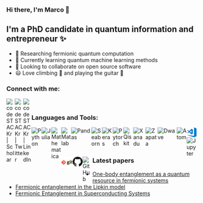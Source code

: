 ### Hi there, I'm Marco 👋

<!--
**Marco-Di-Tullio/Marco-Di-Tullio** is a ✨ _special_ ✨ repository because its `README.md` (this file) appears on your GitHub profile.
-->

## I'm a PhD candidate in quantum information and entrepreneur ✨

- 🔭 Researching fermionic quantum computation
- 🌱 Currently learning quantum machine learning methods
- 👯 Looking to collaborate on open source software
-  :smiley: Love climbing  :mount_fuji: and playing the guitar  :guitar:


### Connect with me:

[<img align="left" alt="codeSTACKr | Scholar" width="22px" src="https://img.favpng.com/7/20/20/google-scholar-education-research-doctor-of-philosophy-png-favpng-dUV9iN3f1E6m53A7thY113J3Y.jpg" />](https://scholar.google.com/citations?user=8fFmpbwAAAAJ&hl=en)
[<img align="left" alt="codeSTACKr | Twitter" width="22px" src="https://cdn.jsdelivr.net/npm/simple-icons@v3/icons/twitter.svg" />](https://twitter.com/MarcoDiTullio21)
[<img align="left" alt="codeSTACKr | LinkedIn" width="22px" src="https://cdn.jsdelivr.net/npm/simple-icons@v3/icons/linkedin.svg" />](https://www.linkedin.com/in/marco-di-tullio-53760b45/)

<br />

### Languages and Tools:


<img align="left" alt="Python" width="26px" src="https://upload.wikimedia.org/wikipedia/commons/thumb/c/c3/Python-logo-notext.svg/600px-Python-logo-notext.svg.png" />
<img align="left" alt="Julia" width="26px" src="https://avatars1.githubusercontent.com/u/743164?s=280&v=4" />
<img align="left" alt="Mathematica" width="26px" src="https://lh3.googleusercontent.com/proxy/ocb_EETPLVbyQ_LBzL5pSX9I1Uli_0fTLH0y5l-zBmSCVcB89tFwnb1-MNEHy6UnQ87EhWKBuySL8mke1x6msg0bbI0fabarjj_qGCN8ijHTrOsFdA-D" />
<img align="left" alt="Matlab" width="26px" src="https://upload.wikimedia.org/wikipedia/commons/2/21/Matlab_Logo.png" />

<img align="left" alt="Pandas" width="53px" src="https://upload.wikimedia.org/wikipedia/commons/thumb/e/ed/Pandas_logo.svg/120px-Pandas_logo.svg.png" />
<img align="left" alt="Seaborn" width="28px" src="https://prnewswire2-a.akamaihd.net/p/1893751/sp/189375100/thumbnail/entry_id/1_ux5ew23z/def_height/200/def_width/200/version/100031/type/1" />
<img align="left" alt="Keras" width="28px" src="https://upload.wikimedia.org/wikipedia/commons/thumb/a/ae/Keras_logo.svg/1200px-Keras_logo.svg.png" />
<img align="left" alt="Pytorch" width="28px" src="https://www.pngitem.com/pimgs/m/31-310639_pytorch-logo-png-transparent-png.png" />
<img align="left" alt="Qiskit" width="26px" src="https://upload.wikimedia.org/wikipedia/commons/thumb/5/51/Qiskit-Logo.svg/1024px-Qiskit-Logo.svg.png" />
<img align="left" alt="Xanadu" width="32px" src="https://pbs.twimg.com/profile_images/1180820379553546240/g90pOlP__400x400.jpg" />
<img align="left" alt="Zapata" width="32px" src="https://avatars1.githubusercontent.com/u/37746356?s=280&v=4" />
<img align="left" alt="Dwave" width="50px" src="https://upload.wikimedia.org/wikipedia/commons/4/4f/Logo_dwave.png" />



<img align="left" alt="Atom" width="26px" src="https://encrypted-tbn0.gstatic.com/images?q=tbn%3AANd9GcSiWysKlz8wkmOvcLZmdxiojcH3Bh4XcRnY7g&usqp=CAU" />
<img align="left" alt="Visual Studio Code" width="26px" src="https://raw.githubusercontent.com/github/explore/80688e429a7d4ef2fca1e82350fe8e3517d3494d/topics/visual-studio-code/visual-studio-code.png" />
<img align="left" alt="Jupyter" width="26px" src="https://encrypted-tbn0.gstatic.com/images?q=tbn%3AANd9GcT7OuH7dMFeUfLaVZvz0UFK8bef6QGGLw8WMQ&usqp=CAU" />
<img align="left" alt="Git" width="30px" src="https://raw.githubusercontent.com/github/explore/80688e429a7d4ef2fca1e82350fe8e3517d3494d/topics/git/git.png" />
<img align="left" alt="GitHub" width="26px" src="https://raw.githubusercontent.com/github/explore/78df643247d429f6cc873026c0622819ad797942/topics/github/github.png" />
<img align="left" alt="GitHub" width="26px" src="https://www.muylinux.com/wp-content/uploads/2011/09/Tux.jpg" />


<br />

### Latest papers
- [One-body entanglement as a quantum resource in fermionic systems](https://arxiv.org/abs/2001.03570)
- [Fermionic entanglement in the Lipkin model](https://journals.aps.org/pra/abstract/10.1103/PhysRevA.100.062104)
- [Fermionic Entanglement in Superconducting Systems](https://journals.aps.org/pra/abstract/10.1103/PhysRevA.97.062109)
